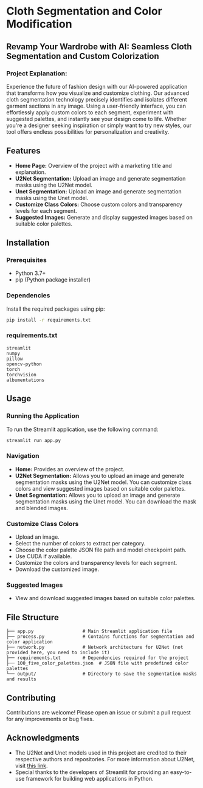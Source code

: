 # Cloth Segmentation and Color Modification

## Revamp Your Wardrobe with AI: Seamless Cloth Segmentation and Custom Colorization

### Project Explanation:
Experience the future of fashion design with our AI-powered application that transforms how you visualize and customize clothing. Our advanced cloth segmentation technology precisely identifies and isolates different garment sections in any image. Using a user-friendly interface, you can effortlessly apply custom colors to each segment, experiment with suggested palettes, and instantly see your design come to life. Whether you're a designer seeking inspiration or simply want to try new styles, our tool offers endless possibilities for personalization and creativity.

## Features
- **Home Page:** Overview of the project with a marketing title and explanation.
- **U2Net Segmentation:** Upload an image and generate segmentation masks using the U2Net model.
- **Unet Segmentation:** Upload an image and generate segmentation masks using the Unet model.
- **Customize Class Colors:** Choose custom colors and transparency levels for each segment.
- **Suggested Images:** Generate and display suggested images based on suitable color palettes.

## Installation

### Prerequisites
- Python 3.7+
- pip (Python package installer)

### Dependencies
Install the required packages using pip:
```sh
pip install -r requirements.txt
```

### requirements.txt
```
streamlit
numpy
pillow
opencv-python
torch
torchvision
albumentations
```

## Usage

### Running the Application
To run the Streamlit application, use the following command:
```sh
streamlit run app.py
```

### Navigation
- **Home:** Provides an overview of the project.
- **U2Net Segmentation:** Allows you to upload an image and generate segmentation masks using the U2Net model. You can customize class colors and view suggested images based on suitable color palettes.
- **Unet Segmentation:** Allows you to upload an image and generate segmentation masks using the Unet model. You can download the mask and blended images.

### Customize Class Colors
- Upload an image.
- Select the number of colors to extract per category.
- Choose the color palette JSON file path and model checkpoint path.
- Use CUDA if available.
- Customize the colors and transparency levels for each segment.
- Download the customized image.

### Suggested Images
- View and download suggested images based on suitable color palettes.

## File Structure
```
├── app.py                  # Main Streamlit application file
├── process.py              # Contains functions for segmentation and color application
├── network.py              # Network architecture for U2Net (not provided here, you need to include it)
├── requirements.txt        # Dependencies required for the project
├── 100_five_color_palettes.json  # JSON file with predefined color palettes
└── output/                 # Directory to save the segmentation masks and results
```

## Contributing
Contributions are welcome! Please open an issue or submit a pull request for any improvements or bug fixes.


## Acknowledgments
- The U2Net and Unet models used in this project are credited to their respective authors and repositories. For more information about U2Net, visit [this link](https://github.com/levindabhi/cloth-segmentation?tab=readme-ov-file).
- Special thanks to the developers of Streamlit for providing an easy-to-use framework for building web applications in Python.
